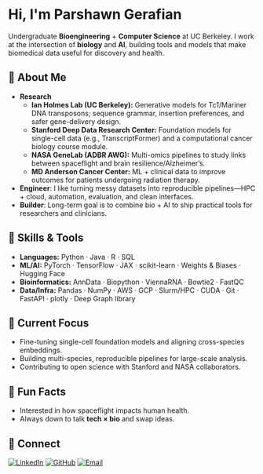 # Hi, I'm **Parshawn Gerafian**

Undergraduate **Bioengineering** + **Computer Science** at UC Berkeley. I work at the intersection of **biology** and **AI**, building tools and models that make biomedical data useful for discovery and health.

## 🧪 About Me
- **Research**
  - **Ian Holmes Lab (UC Berkeley):** Generative models for Tc1/Mariner DNA transposons; sequence grammar, insertion preferences, and safer gene-delivery design.
  - **Stanford Deep Data Research Center:** Foundation models for single-cell data (e.g., TranscriptFormer) and a computational cancer biology course module.
  - **NASA GeneLab (ADBR AWG):** Multi-omics pipelines to study links between spaceflight and brain resilience/Alzheimer’s.
  - **MD Anderson Cancer Center:** ML + clinical data to improve outcomes for patients undergoing radiation therapy.
- **Engineer**: I like turning messy datasets into reproducible pipelines—HPC + cloud, automation, evaluation, and clean interfaces.
- **Builder**: Long-term goal is to combine bio + AI to ship practical tools for researchers and clinicians.

## 🔧 Skills & Tools
- **Languages:** Python · Java · R · SQL  
- **ML/AI:** PyTorch · TensorFlow · JAX · scikit-learn · Weights & Biases · Hugging Face
- **Bioinformatics:** AnnData · Biopython · ViennaRNA · Bowtie2 · FastQC
- **Data/Infra:** Pandas · NumPy · AWS · GCP · Slurm/HPC · CUDA · Git · FastAPI · plotly · Deep Graph library

## 🚀 Current Focus
- Fine-tuning single-cell foundation models and aligning cross-species embeddings.
- Building multi-species, reproducible pipelines for large-scale analysis.
- Contributing to open science with Stanford and NASA collaborators.

## 🎯 Fun Facts
- Interested in how spaceflight impacts human health.
- Always down to talk **tech × bio** and swap ideas.

## 🔗 Connect
[![LinkedIn](https://img.shields.io/badge/LinkedIn-0A66C2?style=flat&logo=linkedin&logoColor=white)](https://www.linkedin.com/in/parshawngerafian/)
[![GitHub](https://img.shields.io/badge/GitHub-181717?style=flat&logo=github&logoColor=white)](https://github.com/parshawn)
[![Email](https://img.shields.io/badge/Email-D14836?style=flat&logo=gmail&logoColor=white)](mailto:parshangeraf81@berkeley.edu)

